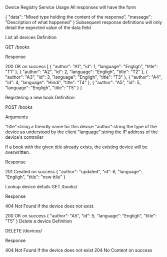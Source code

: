 Device Registry Service
Usage
All responses will have the form

{
    "data": "Mixed type holding the content of the response",
    "message": "Description of what happened"
}
Subsequent response definitions will only detail the expected value of the data field

List all devices
Definition

GET /books

Response

200 OK on success
[
  {
    "author": "A1",
    "id": 1,
    "language": "Engligh",
    "title": "T1"
  },
  {
    "author": "A2",
    "id": 2,
    "language": "Engligh",
    "title": "T2"
  },
  {
    "author": "A3",
    "id": 3,
    "language": "Engligh",
    "title": "T3"
  },
  {
    "author": "A4",
    "id": 4,
    "language": "Hindi",
    "title": "T4"
  },
  {
    "author": "A5",
    "id": 5,
    "language": "Engligh",
    "title": "T5"
  }
]

Registering a new book
Definition

POST /books

Arguments

"title":string a friendly name for this device
"author":string the type of the device as understood by the client
"language":string the IP address of the device's controller

If a book with the given title already exists, the existing device will be overwritten.

Response

201 Created on success
 {
    "author": "updated",
    "id": 6,
    "language": "Engligh",
    "title": "new ttile"
  }
  
Lookup device details
GET /books/<identifier>

Response

404 Not Found if the device does not exist.

200 OK on success
{
    "author": "A5",
    "id": 5,
    "language": "Engligh",
    "title": "T5"
  }
Delete a device
Definition

DELETE /devices/<identifier>

Response

404 Not Found if the device does not exist
204 No Content on success